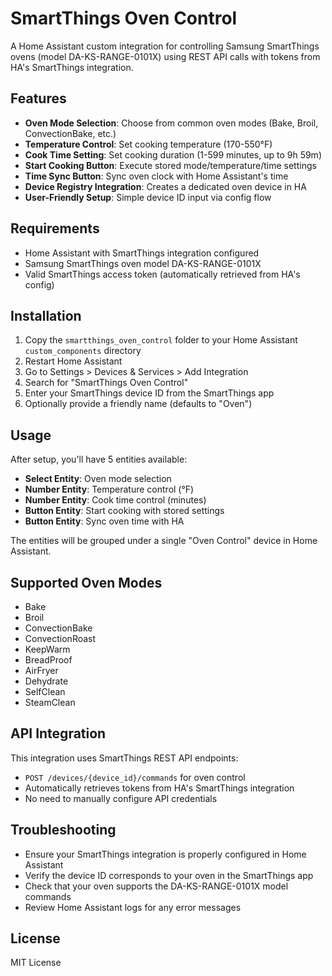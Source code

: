 # SmartThings Oven Control

A Home Assistant custom integration for controlling Samsung SmartThings ovens (model DA-KS-RANGE-0101X) using REST API calls with tokens from HA's SmartThings integration.

## Features

- **Oven Mode Selection**: Choose from common oven modes (Bake, Broil, ConvectionBake, etc.)
- **Temperature Control**: Set cooking temperature (170-550°F)
- **Cook Time Setting**: Set cooking duration (1-599 minutes, up to 9h 59m)
- **Start Cooking Button**: Execute stored mode/temperature/time settings
- **Time Sync Button**: Sync oven clock with Home Assistant's time
- **Device Registry Integration**: Creates a dedicated oven device in HA
- **User-Friendly Setup**: Simple device ID input via config flow

## Requirements

- Home Assistant with SmartThings integration configured
- Samsung SmartThings oven model DA-KS-RANGE-0101X
- Valid SmartThings access token (automatically retrieved from HA's config)

## Installation

1. Copy the `smartthings_oven_control` folder to your Home Assistant `custom_components` directory
2. Restart Home Assistant
3. Go to Settings > Devices & Services > Add Integration
4. Search for "SmartThings Oven Control"
5. Enter your SmartThings device ID from the SmartThings app
6. Optionally provide a friendly name (defaults to "Oven")

## Usage

After setup, you'll have 5 entities available:

- **Select Entity**: Oven mode selection
- **Number Entity**: Temperature control (°F)
- **Number Entity**: Cook time control (minutes)
- **Button Entity**: Start cooking with stored settings
- **Button Entity**: Sync oven time with HA

The entities will be grouped under a single "Oven Control" device in Home Assistant.

## Supported Oven Modes

- Bake
- Broil
- ConvectionBake
- ConvectionRoast
- KeepWarm
- BreadProof
- AirFryer
- Dehydrate
- SelfClean
- SteamClean

## API Integration

This integration uses SmartThings REST API endpoints:
- `POST /devices/{device_id}/commands` for oven control
- Automatically retrieves tokens from HA's SmartThings integration
- No need to manually configure API credentials

## Troubleshooting

- Ensure your SmartThings integration is properly configured in Home Assistant
- Verify the device ID corresponds to your oven in the SmartThings app
- Check that your oven supports the DA-KS-RANGE-0101X model commands
- Review Home Assistant logs for any error messages

## License

MIT License
